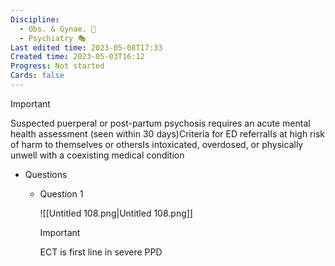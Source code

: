 ```yaml
---
Discipline:
  - Obs. & Gynae. 🤰
  - Psychiatry 🎭
Last edited time: 2023-05-08T17:33
Created time: 2023-05-03T16:12
Progress: Not started
Cards: false
---
```

> [!important]  
> Suspected puerperal or post-partum psychosis requires an acute mental health assessment (seen within 30 days)Criteria for ED referralIs at high risk of harm to themselves or othersIs intoxicated, overdosed, or physically unwell with a coexisting medical condition  
- Questions
    - Question 1
        
        ![[Untitled 108.png|Untitled 108.png]]
        
        > [!important]  
        > ECT is first line in severe PPD